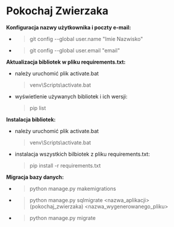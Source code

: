 # Pokochaj Zwierzaka
**Konfiguracja nazwy użytkownika i poczty e-mail:**
* > git config --global user.name "Imie Nazwisko"
* > git config --global user.email "email"
  
**Aktualizacja bibliotek w pliku requirements.txt:**
* należy uruchomić plik activate.bat
  >venv\Scripts\activate.bat
* wyświetlenie używanych bibliotek i ich wersji:
   >pip list

**Instalacja bibliotek:**
* należy uruchomić plik activate.bat
  >venv\Scripts\activate.bat
* instalacja wszystkich bilbiotek z pliku requirements.txt:
  > pip install -r requirements.txt
  
**Migracja bazy danych:**
* > python manage.py makemigrations
* > python manage.py sqlmigrate <nazwa_aplikacji>(pokochaj_zwierzaka) <nazwa_wygenerowanego_pliku>
* > python manage.py migrate
